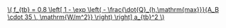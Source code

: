 <a href="/eco2_guide_center/1.%20ECO2%20Logic%20Guide/Hee1_Equation_List.html" class="equation-link" target="_blank" rel="noopener noreferrer">
  \( f_{tb} = 0.8 \left[ 1 - \exp \left( - \frac{\dot{Q}_{h,\mathrm{max}}}{A_B \cdot 35 \, \mathrm{W/m^2}} \right) \right] a_{tb}^2 \) 
</a>
